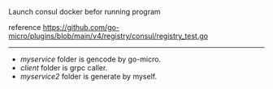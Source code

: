 Launch consul docker befor running program

reference https://github.com/go-micro/plugins/blob/main/v4/registry/consul/registry_test.go


----
- *myservice* folder is gencode by go-micro.
- *client* folder is grpc caller.
- *myservice2* folder is generate by myself.
